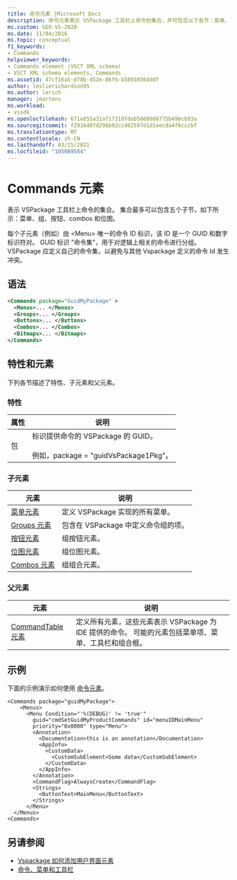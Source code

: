 ```yaml
---
title: 命令元素 |Microsoft Docs
description: 命令元素表示 VSPackage 工具栏上命令的集合，并可包含以下各节：菜单、组、按钮、combos 和位图。
ms.custom: SEO-VS-2020
ms.date: 11/04/2016
ms.topic: conceptual
f1_keywords:
- Commands
helpviewer_keywords:
- Commands element (VSCT XML schema)
- VSCT XML schema elements, Commands
ms.assetid: 47cf16a5-d78b-452e-86f6-b5893856dddf
author: leslierichardson95
ms.author: lerich
manager: jmartens
ms.workload:
- vssdk
ms.openlocfilehash: 671e855a31af17310fdab58689d8775b490cb93a
ms.sourcegitcommit: f2916d8fd296b92cc402597d1d1eecda4f6cccbf
ms.translationtype: MT
ms.contentlocale: zh-CN
ms.lasthandoff: 03/25/2021
ms.locfileid: "105089584"
---
```

# <a name="commands-element"></a>Commands 元素
表示 VSPackage 工具栏上命令的集合。 集合最多可以包含五个子节，如下所示：菜单、组、按钮、combos 和位图。

 每个子元素（例如）由 \<Menu> 唯一的命令 ID 标识，该 ID 是一个 GUID 和数字标识符对。 GUID 标识 "命令集"，用于对逻辑上相关的命令进行分组。 VSPackage 应定义自己的命令集，以避免与其他 Vspackage 定义的命令 Id 发生冲突。

## <a name="syntax"></a>语法

```xml
<Commands package="GuidMyPackage" >
  <Menus>... </Menus>
  <Groups>... </Groups>
  <Buttons>... </Buttons>
  <Combos>... </Combos>
  <Bitmaps>... </Bitmaps>
</Commands>
```

## <a name="attributes-and-elements"></a>特性和元素
 下列各节描述了特性、子元素和父元素。

### <a name="attributes"></a>特性

|属性|说明|
|---------------|-----------------|
|包|标识提供命令的 VSPackage 的 GUID。<br /><br /> 例如，package = "guidVsPackage1Pkg"。|

### <a name="child-elements"></a>子元素

|元素|说明|
|-------------|-----------------|
|[菜单元素](../extensibility/menus-element.md)|定义 VSPackage 实现的所有菜单。|
|[Groups 元素](../extensibility/groups-element.md)|包含在 VSPackage 中定义命令组的项。|
|[按钮元素](../extensibility/buttons-element.md)|组按钮元素。|
|[位图元素](../extensibility/bitmaps-element.md)|组位图元素。|
|[Combos 元素](../extensibility/combos-element.md)|组组合元素。|

### <a name="parent-elements"></a>父元素

|元素|说明|
|-------------|-----------------|
|[CommandTable 元素](../extensibility/commandtable-element.md)|定义所有元素，这些元素表示 VSPackage 为 IDE 提供的命令。 可能的元素包括菜单项、菜单、工具栏和组合框。|

## <a name="example"></a>示例
 下面的示例演示如何使用 [命令元素](../extensibility/commands-element.md)。

```
<Commands package="guidMyPackage">
    <Menus>
      <Menu Condition="'%(DEBUG)' != 'true'"
        guid="cmdSetGuidMyProductCommands" id="menuIDMainMenu"
        priority="0x0000" type="Menu">
        <Annotation>
          <Documentation>this is an annotation</Documentation>
          <AppInfo>
            <CustomData>
              <CustomSubElement>Some data</CustomSubElement>
            </CustomData>
          </AppInfo>
        </Annotation>
        <CommandFlag>AlwaysCreate</CommandFlag>
        <Strings>
          <ButtonText>MainMenu</ButtonText>
        </Strings>
      </Menu>
  </Menus>
<Commands>
```

## <a name="see-also"></a>另请参阅
- [Vspackage 如何添加用户界面元素](../extensibility/internals/how-vspackages-add-user-interface-elements.md)
- [命令、菜单和工具栏](../extensibility/internals/commands-menus-and-toolbars.md)

